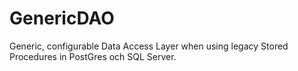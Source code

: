 GenericDAO
==========

Generic, configurable Data Access Layer when using legacy Stored Procedures in PostGres och SQL Server.

